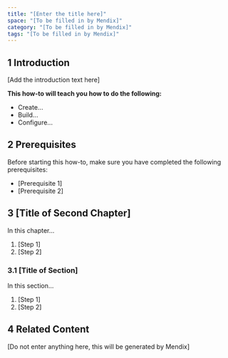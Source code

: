 ```yaml
---
title: "[Enter the title here]"
space: "[To be filled in by Mendix]"
category: "[To be filled in by Mendix]"
tags: "[To be filled in by Mendix]"
---
```


## 1 Introduction

[Add the introduction text here]

**This how-to will teach you how to do the following:**

* Create...
* Build...
* Configure...

## 2 Prerequisites

Before starting this how-to, make sure you have completed the following prerequisites:

* [Prerequisite 1]
* [Prerequisite 2]

## 3 [Title of Second Chapter]

In this chapter...

1. [Step 1]
2. [Step 2]

### 3.1 [Title of Section]

In this section...

1. [Step 1]
2. [Step 2]

## 4 Related Content

[Do not enter anything here, this will be generated by Mendix]
